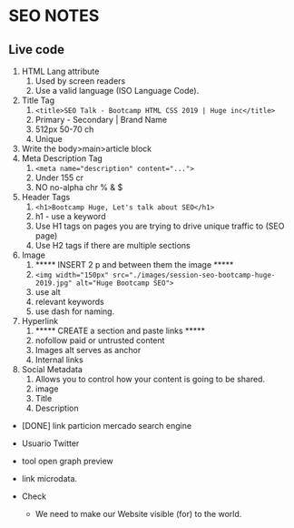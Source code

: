 # SEO NOTES

## Live code
1. HTML Lang attribute
   1. Used by screen readers
   2. Use a valid language (ISO Language Code).
2. Title Tag
   1. `<title>SEO Talk - Bootcamp HTML CSS 2019 | Huge inc</title>`
   2. Primary - Secondary | Brand Name
   3. 512px 50-70 ch
   4. Unique
3. Write the body>main>article block
4. Meta Description Tag
   1. `<meta name="description" content="...">`
   2. Under 155 cr
   3. NO no-alpha chr % & $
5. Header Tags
   1. `<h1>Bootcamp Huge, Let's talk about SEO</h1>`
   2. h1 - use a keyword
   3. Use H1 tags on pages you are trying to drive unique traffic to (SEO page)
   4. Use H2 tags if there are multiple sections
6. Image
   1. ***** INSERT 2 p and between them the image *****
   2. `<img width="150px" src="./images/session-seo-bootcamp-huge-2019.jpg" alt="Huge Bootcamp SEO">`
   3. use alt
   4. relevant keywords
   5. use dash for naming.
7. Hyperlink
   1. ***** CREATE a section and paste links *****
   2. nofollow paid or untrusted content
   3. Images alt serves as anchor
   4. Internal links
8. Social Metadata
   1. Allows you to control how your content is going to be shared.
   2. image
   3. Title
   4. Description




- [DONE] link particion mercado search engine
- Usuario Twitter
- tool open graph preview
- link microdata.

-  Check
   -  We need to make our Website visible (for) to the world.